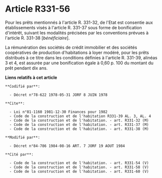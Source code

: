 # Article R331-56

Pour les prêts mentionnés à l'article R. 331-32, de l'Etat est consentie aux établissements visés à l'article R. 331-37 sous
forme de bonification d'intérêt, suivant les modalités précisées par les conventions prévues à l'article R. 331-38
[*bénéficiaire*].

La rémunération des sociétés de crédit immobilier et des sociétés coopératives de production d'habitations à loyer modéré,
pour les prêts distribués à ce titre dans les conditions définies à l'article R. 331-39, alinéas 3 et 4, est assurée par une
bonification égale à 0,60 p. 100 du montant du prêt pendant dix ans.

**Liens relatifs à cet article**

	**Codifié par**:

	  - Décret n°78-622 1978-05-31 JORF 8 JUIN 1978

	**Cite**:

	  - Loi n°81-1160 1981-12-30 Finances pour 1982
	  - Code de la construction et de l'habitation R331-39 AL. 3, AL. 4
	  - Code de la construction et de l'habitation. - art. R331-32 (M)
	  - Code de la construction et de l'habitation. - art. R331-37 (M)
	  - Code de la construction et de l'habitation. - art. R331-38 (M)

	**Modifié par**:

	  - Décret n°84-786 1984-08-16 ART. 7 JORF 19 AOUT 1984

	**Cité par**:

	  - Code de la construction et de l'habitation. - art. R331-54 (V)
	  - Code de la construction et de l'habitation. - art. R331-58 (V)
	  - Code de la construction et de l'habitation. - art. R331-60 (V)
